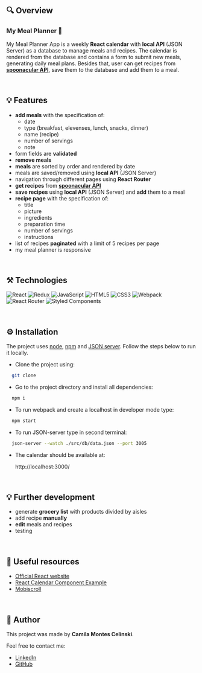 ## 🔍 Overview

### My Meal Planner :calendar:

My Meal Planner App is a weekly **React calendar** with **local API** (JSON Server) as a database to manage meals and recipes. The calendar is rendered from the database and contains a form to submit new meals, generating daily meal plans. Besides that, user can get recipes from [**spoonacular API**](https://spoonacular.com/food-api), save them to the database and add them to a meal.

&nbsp;

## :bulb: Features

- **add meals** with the specification of:
    - date
    - type (breakfast, elevenses, lunch, snacks, dinner)
    - name (recipe)
    - number of servings
    - note
- form fields are **validated**
- **remove meals**
- **meals** are sorted by order and rendered by date
- meals are saved/removed using **local API** (JSON Server)
- navigation through different pages using **React Router**
- **get recipes** from [**spoonacular API**](https://spoonacular.com/food-api)
- **save recipes** using **local API** (JSON Server) and **add** them to a meal
- **recipe page** with the specification of:
    - title
    - picture
    - ingredients
    - preparation time
    - number of servings
    - instructions
- list of recipes **paginated** with a limit of 5 recipes per page
- my meal planner is responsive

&nbsp;

## :hammer_and_pick: Technologies

![React](https://img.shields.io/badge/React-20232A?style=for-the-badge&logo=react&logoColor=61DAFB)
![Redux](https://img.shields.io/badge/Redux-593D88?style=for-the-badge&logo=redux&logoColor=white)
![JavaScript](https://img.shields.io/badge/JavaScript-323330?style=for-the-badge&logo=javascript&logoColor=F7DF1E)
![HTML5](https://img.shields.io/badge/HTML5-E34F26?style=for-the-badge&logo=html5&logoColor=white)
![CSS3](https://img.shields.io/badge/CSS3-1572B6?style=for-the-badge&logo=css3&logoColor=white)
![Webpack](https://img.shields.io/badge/Webpack-8DD6F9?style=for-the-badge&logo=Webpack&logoColor=white)
![React Router](https://img.shields.io/badge/React_Router-CA4245?style=for-the-badge&logo=react-router&logoColor=white)
![Styled Components](https://img.shields.io/badge/styled--components-DB7093?style=for-the-badge&logo=styled-components&logoColor=white)

&nbsp;

## ⚙️ Installation

The project uses [node](https://nodejs.org/en/), [npm](https://www.npmjs.com/) and [JSON server](https://www.npmjs.com/package/json-server). Follow the steps below to run it locally.

- Clone the project using:

```bash
  git clone
```

- Go to the project directory and install all dependencies:

```bash
  npm i
```

- To run webpack and create a localhost in developer mode type:

```bash
  npm start
```
- To run JSON-server type in second terminal:

```bash
  json-server --watch ./src/db/data.json --port 3005
```

- The calendar should be available at:

  http://localhost:3000/

&nbsp;

## :bulb: Further development

- generate **grocery list** with products divided by aisles
- add recipe **manually** 
- **edit** meals and recipes
- testing

&nbsp;

## 🔗 Useful resources

- [Official React website](https://reactjs.org/docs/getting-started.html)
- [React Calendar Component Example](https://justacoding.blog/react-calendar-component-example-with-events/)
- [Mobiscroll](https://demo.mobiscroll.com/react/eventcalendar)

&nbsp;

## :envelope_with_arrow: Author

This project was made by **Camila Montes Celinski**.

Feel free to contact me:
- [LinkedIn](https://br.linkedin.com/in/camila-montes-celinski-5a406942)
- [GitHub](https://github.com/camicelinski)